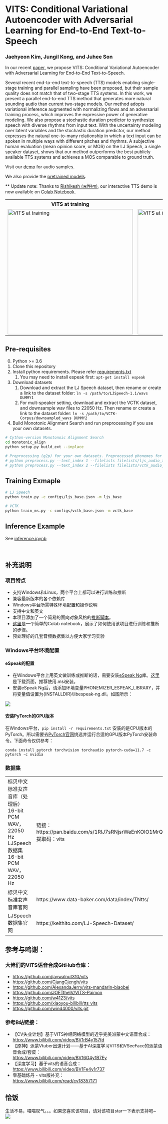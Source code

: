 # VITS: Conditional Variational Autoencoder with Adversarial Learning for End-to-End Text-to-Speech

### Jaehyeon Kim, Jungil Kong, and Juhee Son

In our recent [paper](https://arxiv.org/abs/2106.06103), we propose VITS: Conditional Variational Autoencoder with Adversarial Learning for End-to-End Text-to-Speech.

Several recent end-to-end text-to-speech (TTS) models enabling single-stage training and parallel sampling have been proposed, but their sample quality does not match that of two-stage TTS systems. In this work, we present a parallel end-to-end TTS method that generates more natural sounding audio than current two-stage models. Our method adopts variational inference augmented with normalizing flows and an adversarial training process, which improves the expressive power of generative modeling. We also propose a stochastic duration predictor to synthesize speech with diverse rhythms from input text. With the uncertainty modeling over latent variables and the stochastic duration predictor, our method expresses the natural one-to-many relationship in which a text input can be spoken in multiple ways with different pitches and rhythms. A subjective human evaluation (mean opinion score, or MOS) on the LJ Speech, a single speaker dataset, shows that our method outperforms the best publicly available TTS systems and achieves a MOS comparable to ground truth.

Visit our [demo](https://jaywalnut310.github.io/vits-demo/index.html) for audio samples.

We also provide the [pretrained models](https://drive.google.com/drive/folders/1ksarh-cJf3F5eKJjLVWY0X1j1qsQqiS2?usp=sharing).

** Update note: Thanks to [Rishikesh (ऋषिकेश)](https://github.com/jaywalnut310/vits/issues/1), our interactive TTS demo is now available on [Colab Notebook](https://colab.research.google.com/drive/1CO61pZizDj7en71NQG_aqqKdGaA_SaBf?usp=sharing).

<table style="width:100%">
  <tr>
    <th>VITS at training</th>
    <th>VITS at inference</th>
  </tr>
  <tr>
    <td><img src="resources/fig_1a.png" alt="VITS at training" height="400"></td>
    <td><img src="resources/fig_1b.png" alt="VITS at inference" height="400"></td>
  </tr>
</table>


## Pre-requisites
0. Python >= 3.6
0. Clone this repository
0. Install python requirements. Please refer [requirements.txt](requirements.txt)
    1. You may need to install espeak first: `apt-get install espeak`
0. Download datasets
    1. Download and extract the LJ Speech dataset, then rename or create a link to the dataset folder: `ln -s /path/to/LJSpeech-1.1/wavs DUMMY1`
    1. For mult-speaker setting, download and extract the VCTK dataset, and downsample wav files to 22050 Hz. Then rename or create a link to the dataset folder: `ln -s /path/to/VCTK-Corpus/downsampled_wavs DUMMY2`
0. Build Monotonic Alignment Search and run preprocessing if you use your own datasets.
```sh
# Cython-version Monotonoic Alignment Search
cd monotonic_align
python setup.py build_ext --inplace

# Preprocessing (g2p) for your own datasets. Preprocessed phonemes for LJ Speech and VCTK have been already provided.
# python preprocess.py --text_index 1 --filelists filelists/ljs_audio_text_train_filelist.txt filelists/ljs_audio_text_val_filelist.txt filelists/ljs_audio_text_test_filelist.txt 
# python preprocess.py --text_index 2 --filelists filelists/vctk_audio_sid_text_train_filelist.txt filelists/vctk_audio_sid_text_val_filelist.txt filelists/vctk_audio_sid_text_test_filelist.txt
```


## Training Exmaple
```sh
# LJ Speech
python train.py -c configs/ljs_base.json -m ljs_base

# VCTK
python train_ms.py -c configs/vctk_base.json -m vctk_base
```


## Inference Example
See [inference.ipynb](inference.ipynb)

<br>

## 补充说明
### 项目特点
- 支持Windows和Linux，两个平台上都可以进行训练和推断
- 兼容最新版本的各个依赖库
- Windows平台所需特殊环境配置和操作说明
- 支持中文和英文
- 本项目添加了一个简易的面向对象风格的[推断脚本](inference.py)。
- [这里](https://colab.research.google.com/drive/1uFUnZDbHMqKWBUQDZKih56Vkj2ixTN9B#scrollTo=p16LO6nXVDzP)是一个简单的Colab notebook，展示了如何使用该项目进行训练和推断的步骤。
- 预处理好的几套音频数据集以方便大家学习实验


### Windows平台环境配置
#### eSpeak的配置
- 在Windows平台上用英文做训练或推断的话，需要安装[eSpeak Ng](https://github.com/espeak-ng/espeak-ng)库。[这里](https://github.com/espeak-ng/espeak-ng/releases)是下载页面，推荐使用.msi安装。
- 安装eSpeak Ng后，请添加环境变量PHONEMIZER_ESPEAK_LIBRARY，并将变量值设置为{INSTALLDIR}\libespeak-ng.dll。如图所示：<br>
<img src="resources/PHONEMIZER_ESPEAK_LIBRARY.png">

#### 安装PyTorch的GPU版本
在Windows平台，<code>pip install -r requirements.txt</code> 安装的是CPU版本的PyTorch。所以需要去[PyTorch官网](https://pytorch.org)挑选并运行合适的GPU版本PyTorch安装命令。下面命令仅供参考：
```
conda install pytorch torchvision torchaudio pytorch-cuda=11.7 -c pytorch -c nvidia
```


### 数据集
<table style="width:100%">
  <tr>
    <td>标贝中文标准女声音库（处理后）16-bit PCM WAV，22050 Hz <br>
    LJSpeech数据集16-bit PCM WAV，22050 Hz </td>
    <td>链接：https://pan.baidu.com/s/1RlJ7sRNjsrWeEnKOIO1MrQ <br>
    提取码：vits <br> </td>
  </tr>
  <tr>
    <td>标贝中文标准女声音库官网</td>
    <td>https://www.data-baker.com/data/index/TNtts/</td>
  </tr>
  <tr>
    <td>LJSpeech数据集官网</td>
    <td>https://keithito.com/LJ-Speech-Dataset/</td>
  </tr>
</table>


## 参考与鸣谢：
### 大佬们的VITS语音合成GitHub仓库：
*   https://github.com/jaywalnut310/vits
*   https://github.com/CjangCjengh/vits
*   https://github.com/AlexandaJerry/vits-mandarin-biaobei
*   https://github.com/JOETtheIV/VITS-Paimon
*   https://github.com/w4123/vits
*   https://github.com/xiaoyou-bilibili/tts_vits
*   https://github.com/wind4000/vits.git
### 参考B站链接：
*   【CV失业计划】基于VITS神经网络模型的近乎完美派蒙中文语音合成：\
  https://www.bilibili.com/video/BV1rB4y157fd
*   【原神】派蒙Vtuber出道计划——基于AI深度学习VITS和VSeeFace的派蒙语音合成/套皮：\
https://www.bilibili.com/video/BV16G4y1B7Ey
*   【深度学习】基于vits的语音合成：\
https://www.bilibili.com/video/BV1Fe4y1r737
*   零基础炼丹 - vits版补充：\
https://www.bilibili.com/read/cv18357171


## 恰饭
生活不易，喵喵叹气。。。如果您喜欢该项目，请对该项目star一下表示支持吧~ <br> <img src="resources/恰饭512.png">
